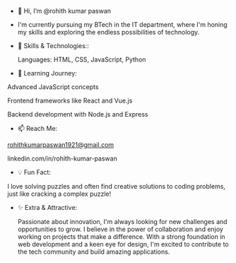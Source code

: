 - 👋 Hi, I’m @rohith kumar paswan
- I'm currently pursuing my BTech in the IT department, where I'm honing my skills and exploring the endless possibilities of technology. 
- 🔧 Skills & Technologies::

  
  Languages: HTML, CSS, JavaScript, Python

- 🌱 Learning Journey:

  
 Advanced JavaScript concepts


 Frontend frameworks like React and Vue.js

 
 Backend development with Node.js and Express

 

- 📫 Reach Me:

  
 rohithkumarpaswan1921@gmail.com

  
 linkedin.com/in/rohith-kumar-paswan

  

- 💡 Fun Fact:

  
 I love solving puzzles and often find creative solutions to coding problems, just like cracking a complex puzzle!


- ✨ Extra & Attractive:

  
  Passionate about innovation, I'm always looking for new challenges and opportunities to grow. I believe in the power of collaboration and enjoy working on projects that make a difference. With a strong 
  foundation in web development and a keen eye for design, I'm excited to contribute to the tech community and build amazing applications.


  


<!---
rohith1921/rohith1921 is a ✨ special ✨ repository because its `README.md` (this file) appears on your GitHub profile.
You can click the Preview link to take a look at your changes.
--->
